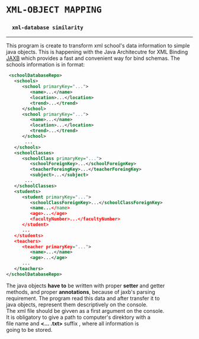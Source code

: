 # ``XML-OBJECT MAPPING``
### &nbsp; &nbsp; ``xml-database similarity ``
------------------------
This program is create to transform xml school's data information to simple java objects. This is happening with
the Java Architecutre for XML Binding [JAXB](http://javatpoint.com/jaxb-tutorial)  which provides a fast and convenient way for bind schemas. The schools information is in format: 

```xml
 <schoolDatabaseRepo>
   <schools>
      <school primaryKey="...">
         <name>...</name>
         <location>...</location>
         <trend>...</trend>
      </school>
      <school primaryKey="...">
         <name>...</name>
         <location>...</location>
         <trend>...</trend>
      </school>
       ...
   </schools>
   <schoolClasses>
      <schoolClass primaryKey="...">
         <schoolForeignKey>...</schoolForeignKey>
         <teacherForeingKey>...</teacherForeingKey>
         <subject>...</subject>
       ...
   </schoolClasses>
   <students>
      <student primaryKey="...">
         <schoolClassForeignKey>...</schoolClassForeignKey>
         <name...</name>
         <age>...</age>
         <facultyNumber>...</facultyNumber>
      </student>
      ...
   </students>
   <teachers>
      <teacher primaryKey="...">
         <name>...</name>
         <age>...</age>
      ...
   </teachers>
</schoolDatabaseRepo>
```
The java objects **have to** be written with proper **setter** and getter <br /> methods, and proper **annotations**, because of jaxb's parsing <br />requirement.
The program read this data and after transfer it to <br /> java objects, represent them descriptively on the console. <br />The xml file should be givven as a first argument on the console. <br /> It is obligatory to give a path to computer's direktory with a <br /> file name and **<... .txt>** suffix , where all information is <br /> going to be stored.